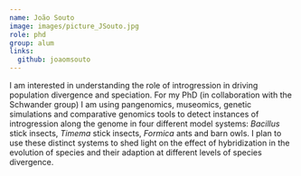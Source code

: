 ```yaml
---
name: João Souto
image: images/picture_JSouto.jpg
role: phd
group: alum
links:
  github: joaomsouto
---
```


I am interested in understanding the role of introgression in driving population divergence and speciation. For my PhD (in collaboration with the Schwander group) I am using pangenomics, museomics, genetic simulations and comparative genomics tools to detect instances of introgression along the genome in four different model systems: _Bacillus_ stick insects, _Timema_ stick insects, _Formica_ ants and barn owls. I plan to use these distinct systems to shed light on the effect of hybridization in the evolution of species and their adaption at different levels of species divergence.
